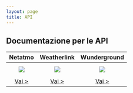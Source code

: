 ```yaml
---
layout: page
title: API
---
```


## Documentazione per le API

|  Netatmo | Weatherlink | Wunderground |
| :-: | :-: | :-: |
| <img style="margin: 0.5rem auto;" src="https://i.ibb.co/SB6Z1x0/netatmo.png"> | <img style="margin: 0.5rem auto;" src="https://i.ibb.co/x3tr36L/weatherlink.png"> | <img src="https://i.ibb.co/njVJhWw/wunderground.png" style="margin: 0.5rem auto;" /> |
| [Vai >](/api/netatmo) | [Vai >](/api/weatherlinkapi) | [Vai >](/api/wunderground) |
